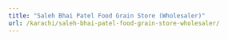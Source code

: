 ```yaml
---
title: "Saleh Bhai Patel Food Grain Store (Wholesaler)"
url: /karachi/saleh-bhai-patel-food-grain-store-wholesaler/
---
```

